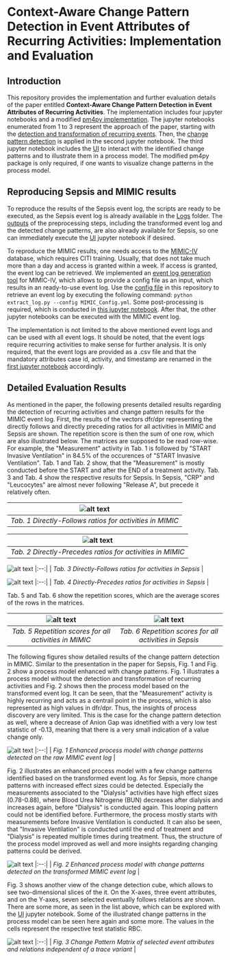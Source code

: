 # Context-Aware Change Pattern Detection in Event Attributes of Recurring Activities: Implementation and Evaluation

## Introduction
This repository provides the implementation and further evaluation details of the paper entitled <b>Context-Aware Change Pattern Detection in Event Attributes of Recurring Activities</b>. The implementation includes four jupyter notebooks and a modified [pm4py implementation](https://github.com/bptlab/Context-Aware-Change-Pattern-Detection/blob/main/pm4py.zip). The jupyter notebooks enumerated from 1 to 3 represent the approach of the paper, starting with the [detection and transformation of recurring events](https://github.com/bptlab/Context-Aware-Change-Pattern-Detection/blob/main/1_Repetitive_Activity_Detection_Context_Identification.ipynb). Then, the [change pattern detection](https://github.com/bptlab/Context-Aware-Change-Pattern-Detection/blob/main/2_Applying_Change_Detection.ipynb) is applied in the second jupyter notebook. The third jupyter notebook includes the [UI](https://github.com/bptlab/Context-Aware-Change-Pattern-Detection/blob/main/3_UI.ipynb) to interact with the identified change patterns and to illustrate them in a process model. The modified pm4py package is only required, if one wants to visualize change patterns in the process model.

## Reproducing Sepsis and MIMIC results
To reproduce the results of the Sepsis event log, the scripts are ready to be executed, as the Sepsis event log is already available in the [Logs](https://github.com/bptlab/Context-Aware-Change-Pattern-Detection/tree/main/Logs) folder. The [outputs](https://github.com/bptlab/Context-Aware-Change-Pattern-Detection/tree/main/Outputs) of the preprocessing steps, including the transformed event log and the detected change patterns, are also already available for Sepsis, so one can immediately execute the [UI](https://github.com/bptlab/Context-Aware-Change-Pattern-Detection/blob/main/3_UI.ipynb) jupyter notebook if desired. 

To reproduce the MIMIC results, one needs access to the [MIMIC-IV](https://mimic.mit.edu/iv/) database, which requires CITI training. Usually, that does not take much more than a day and access is granted within a week. If access is granted, the event log can be retrieved. We implemented an [event log generation tool](https://github.com/bptlab/mimic-log-extraction/tree/main) for MIMIC-IV, which allows to provide a config file as an input, which results in an ready-to-use event log. Use the [config file](https://github.com/bptlab/Context-Aware-Change-Pattern-Detection/blob/main/MIMIC_LOG_CONFIG.yml) in this repository to retrieve an event log by executing the following command: ```python extract_log.py --config MIMIC_Config.yml```. Some post-processing is required, which is conducted in [this jupyter notebook](https://github.com/bptlab/Context-Aware-Change-Pattern-Detection/blob/main/0_MIMIC-IV_Generation.ipynb). After that, the other jupyter notebooks can be executed with the MIMIC event log.

The implementation is not limited to the above mentioned event logs and can be used with all event logs. It should be noted, that the event logs require recurring activities to make sense for further analysis. It is only required, that the event logs are provided as a .csv file and that the mandatory attributes case id, activity, and timestamp are renamed in the [first jupyter notebook](https://github.com/bptlab/Context-Aware-Change-Pattern-Detection/blob/main/1_Repetitive_Activity_Detection_Context_Identification.ipynb) accordingly. 

## Detailed Evaluation Results

As mentioned in the paper, the following presents detailed results regarding the detection of recurring activities and change pattern results for the MIMIC event log. First, the results of the vectors dfr/dpr representing the directly follows and directly preceding ratios for all activities in MIMIC and Sepsis are shown. The repetition score is then the sum of one row, which are also illustrated below. The matrices are supposed to be read row-wise. For example, the "Measurement" activity in Tab. 1 is followed by "START Invasive Ventilation" in 84.5% of the occurences of "START Invasive Ventilation". Tab. 1 and Tab. 2 show, that the "Measurement" is mostly conducted before the START and after the END of a treatment activity. Tab. 3 and Tab. 4 show the respective results for Sepsis. In Sepsis, "CRP" and "Leucocytes" are almost never following "Release A", but precede it relatively often.


|![alt text](https://github.com/bptlab/Context-Aware-Change-Pattern-Detection/blob/main/Evaluation/dfr_MIMIC.PNG?raw=true)|
|:--:| 
| *Tab. 1 Directly-Follows ratios for activities in MIMIC* |

|![alt text](https://github.com/bptlab/Context-Aware-Change-Pattern-Detection/blob/main/Evaluation/dpr_MIMIC.PNG?raw=true)|
|:--:| 
| *Tab. 2 Directly-Precedes ratios for activities in MIMIC* |

![alt text](https://github.com/bptlab/Context-Aware-Change-Pattern-Detection/blob/main/Evaluation/dfr_Sepsis.PNG?raw=true)
|:--:| 
| *Tab. 3 Directly-Follows ratios for activities in Sepsis* |

![alt text](https://github.com/bptlab/Context-Aware-Change-Pattern-Detection/blob/main/Evaluation/dpr_Sepsis.PNG?raw=true)
|:--:| 
| *Tab. 4 Directly-Precedes ratios for activities in Sepsis* |

Tab. 5 and Tab. 6 show the repetition scores, which are the average scores of the rows in the matrices.

![alt text](https://github.com/bptlab/Context-Aware-Change-Pattern-Detection/blob/main/Evaluation/rep_score_MIMIC.PNG?raw=true)|![alt text](https://github.com/bptlab/Context-Aware-Change-Pattern-Detection/blob/main/Evaluation/rep_score_Sepsis.PNG?raw=true)
:-------------------------:|:-------------------------:
 *Tab. 5 Repetition scores for all activities in MIMIC* | *Tab. 6 Repetition scores for all activities in Sepsis* 

The following figures show detailed results of the change pattern detection in MIMIC. Similar to the presentation in the paper for Sepsis, Fig. 1 and Fig. 2 show a process model enhanced with change patterns. Fig. 1 illustrates a process model without the detection and transformation of recurring activities and Fig. 2 shows then the process model based on the transformed event log. It can be seen, that the "Measurement" activity is highly recurring and acts as a centrail point in the process, which is also represented as high values in dfr/dpr. Thus, the insights of process discovery are very limited. This is the case for the change pattern detection as well, where a decrease of Anion Gap was idnetified with a very low test statistic of -0.13, meaning that there is a very small indication of a value change only. 


![alt text](https://github.com/bptlab/Context-Aware-Change-Pattern-Detection/blob/main/Evaluation/MIMIC_PM_RAW.png?raw=true)
|:--:| 
| *Fig. 1 Enhanced process model with change patterns detected on the raw MIMIC event log* |

Fig. 2 illustrates an enhanced process model with a few change patterns identified based on the transformed event log. As for Sepsis, more change patterns with increased effect sizes could be detected. Especially the measurements associated to the "Dialysis" activities have high effect sizes (0.78-0.88), where Blood Urea Nitrogene (BUN) decreases after dialysis and increases again, before "Dialysis" is conducted again. This looping pattern could not be identified before. Furthermore, the process mostly starts with measurements before Invasive Ventilation is conducted. It can also be seen, that "Invasive Ventilation" is conducted until the end of treatment and "Dialysis" is repeated multiple times during treatment. Thus, the structure of the process model improved as well and more insights regarding changing patterns could be derived.

![alt text](https://github.com/bptlab/Context-Aware-Change-Pattern-Detection/blob/main/Evaluation/MIMIC_PM.png?raw=true)
|:--:| 
| *Fig. 2 Enhanced process model with change patterns detected on the transformed MIMIC event log* |

Fig. 3 shows another view of the change detection cube, which allows to see two-dimensional slices of the it. On the X-axes, three event attributes, and on the Y-axes, seven selected eventually follows relations are shown. There are some more, as seen in the list above, which can be explored with the [UI](https://github.com/bptlab/Context-Aware-Change-Pattern-Detection/blob/main/3_UI.ipynb) jupyter notebook. Some of the illustrated change patterns in the process model can be seen here again and some more. The values in the cells represent the respective test statistic RBC. 

![alt text](https://github.com/bptlab/Context-Aware-Change-Pattern-Detection/blob/main/Evaluation/matrix_MIMIC.PNG?raw=true)
|:--:| 
| *Fig. 3 Change Pattern Matrix of selected event attributes and relations independent of a trace variant* |

